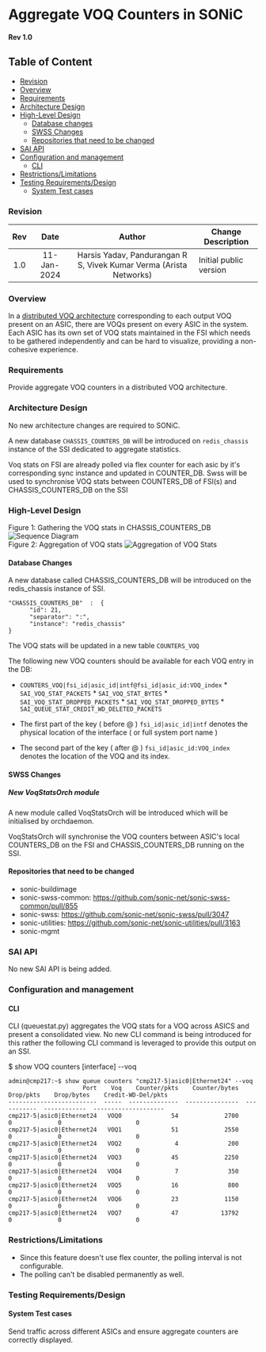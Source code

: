 


# Aggregate VOQ Counters in SONiC #
#### Rev 1.0

## Table of Content 
   * [Revision](#revision)
   * [Overview](#overview)
   * [Requirements](#requirements)
   * [Architecture Design](#architecture-design)
   * [High-Level Design](#high-level-design)
      * [Database changes](#database-changes)
      * [SWSS Changes](#swss-changes)
      * [Repositories that need to be changed](#repositories-that-need-to-be-changed)
   * [SAI API](#sai-api)
   * [Configuration and management](#configuration-and-management)
      * [CLI](#cli)
   * [Restrictions/Limitations](#restrictionslimitations)
   * [Testing Requirements/Design](#testing-requirementsdesign)
      * [System Test cases](#system-test-cases)  

### Revision 
| Rev |     Date    |       Author                                                                       | Change Description                |
|:---:|:-----------:|:----------------------------------------------------------------------------------:|-----------------------------------|
| 1.0 | 11-Jan-2024 | Harsis Yadav, Pandurangan R S, Vivek Kumar Verma (Arista Networks)               | Initial public version            | 

### Overview 

In a [distributed VOQ architecture](https://github.com/sonic-net/SONiC/blob/master/doc/voq/architecture.md) corresponding to each output VOQ present on an ASIC, there are VOQs present on every ASIC in the system. Each ASIC has its own set of VOQ stats maintained in the FSI which needs to be gathered independently and can be hard to visualize, providing a non-cohesive experience.

### Requirements

Provide aggregate VOQ counters in a distributed VOQ architecture.

### Architecture Design 

No new architecture changes are required to SONiC. 

A new database `CHASSIS_COUNTERS_DB` will be introduced on `redis_chassis` instance of the SSI dedicated to aggregate statistics.

Voq stats on FSI are already polled via flex counter for each asic by it's corresponding sync instance and updated in COUNTER_DB. Swss will be used to synchronise VOQ stats between COUNTERS_DB of FSI(s) and CHASSIS_COUNTERS_DB on the SSI

### High-Level Design

Figure 1: Gathering the VOQ stats in CHASSIS_COUNTERS_DB 
![Sequence Diagram](images/voq_stats_seq.png "Figure 1: Sequence Diagram")  
Figure 2: Aggregation of VOQ stats
![Aggregation of VOQ Stats](images/voq_cli.png "Figure 2: Aggregation of VOQ Stats")


#### Database Changes
A new database called CHASSIS_COUNTERS_DB will be introduced on the redis_chassis instance of SSI.

```
"CHASSIS_COUNTERS_DB"  :  {
	  "id": 21,
	  "separator": ":",
	  "instance": "redis_chassis"
}
```

The VOQ stats will be updated in a new table `COUNTERS_VOQ`

The following new VOQ counters should be available for each VOQ entry in the DB:
   * `COUNTERS_VOQ|fsi_id|asic_id|intf@fsi_id|asic_id:VOQ_index`
		      * `SAI_VOQ_STAT_PACKETS`
		      * `SAI_VOQ_STAT_BYTES`
		      * `SAI_VOQ_STAT_DROPPED_PACKETS`
		      * `SAI_VOQ_STAT_DROPPED_BYTES`
		      * `SAI_QUEUE_STAT_CREDIT_WD_DELETED_PACKETS`

   * The first part of the key ( before @ ) `fsi_id|asic_id|intf` denotes the physical location of the interface ( or full system port name )
   * The second part of the key ( after @ ) `fsi_id|asic_id:VOQ_index` denotes the location of the VOQ and its index.
        
#### SWSS Changes
##### New VoqStatsOrch module
A new module called VoqStatsOrch will be introduced which will be initialised by orchdaemon.

VoqStatsOrch will synchronise the VOQ counters between ASIC's local COUNTERS_DB on the FSI and CHASSIS_COUNTERS_DB running on the SSI.

#### Repositories that need to be changed
   * sonic-buildimage
   * sonic-swss-common: https://github.com/sonic-net/sonic-swss-common/pull/855
   * sonic-swss: https://github.com/sonic-net/sonic-swss/pull/3047
   * sonic-utilities: https://github.com/sonic-net/sonic-utilities/pull/3163
   * sonic-mgmt

### SAI API 
No new SAI API is being added. 

### Configuration and management 
#### CLI
CLI (queuestat.py) aggregates the VOQ stats for a VOQ across ASICS and present a consolidated view. No new CLI command is being introduced for this rather the following CLI command is leveraged to provide this output on an SSI.

$ show VOQ counters [interface] --voq
```
admin@cmp217:~$ show queue counters "cmp217-5|asic0|Ethernet24" --voq
                     Port    Voq    Counter/pkts    Counter/bytes    Drop/pkts    Drop/bytes    Credit-WD-Del/pkts
-------------------------  -----  --------------  ---------------  -----------  ------------  --------------------
cmp217-5|asic0|Ethernet24   VOQ0              54             2700            0             0                     0
cmp217-5|asic0|Ethernet24   VOQ1              51             2550            0             0                     0
cmp217-5|asic0|Ethernet24   VOQ2               4              200            0             0                     0
cmp217-5|asic0|Ethernet24   VOQ3              45             2250            0             0                     0
cmp217-5|asic0|Ethernet24   VOQ4               7              350            0             0                     0
cmp217-5|asic0|Ethernet24   VOQ5              16              800            0             0                     0
cmp217-5|asic0|Ethernet24   VOQ6              23             1150            0             0                     0
cmp217-5|asic0|Ethernet24   VOQ7              47            13792            0             0                     0
```
		


### Restrictions/Limitations  

   * Since this feature doesn't use flex counter, the polling interval is not configurable.
   * The polling can't be disabled permanently as well.

### Testing Requirements/Design  
#### System Test cases
Send traffic across different ASICs and ensure aggregate counters are correctly displayed.
